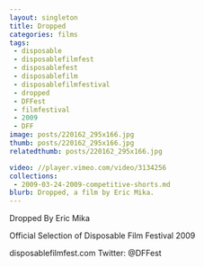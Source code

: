 ```yaml
---
layout: singleton
title: Dropped
categories: films
tags:
 - disposable
 - disposablefilmfest
 - disposablefest
 - disposablefilm
 - disposablefilmfestival
 - dropped
 - DFFest
 - filmfestival
 - 2009
 - DFF
image: posts/220162_295x166.jpg
thumb: posts/220162_295x166.jpg
relatedthumb: posts/220162_295x166.jpg

video: //player.vimeo.com/video/3134256
collections:
 - 2009-03-24-2009-competitive-shorts.md
blurb: Dropped, a film by Eric Mika.
---
```


Dropped
By Eric Mika

Official Selection of Disposable Film Festival 2009

disposablefilmfest.com
Twitter: @DFFest